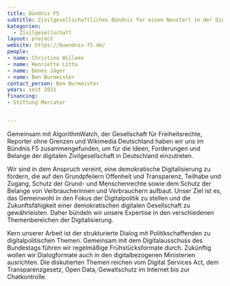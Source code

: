 ```yaml
---
title: Bündnis F5 
subtitle: Zivilgesellschaftliches Bündnis für einen Neustart in der Digitalpolitik
kategorien:
  - Zivilgesellschaft
layout: project
website: https://buendnis-f5.de/
people:
- name: Christina Willems
- name: Henriette Litta
- name: Dénes Jäger
- name: Ben Burmeister
contact_person: Ben Burmeister
years: seit 2021
financing:
- Stiftung Mercator


---
```


Gemeinsam mit AlgorithmWatch, der Gesellschaft für Freiheitsrechte, Reporter ohne Grenzen und Wikimedia Deutschland haben wir uns im Bündnis F5 zusammengefunden, um für die Ideen, Forderungen und Belange der digitalen Zivilgesellschaft in Deutschland einzutreten.

Wir sind in dem Anspruch vereint, eine demokratische Digitalisierung zu fördern, die auf den Grundpfeilern Offenheit und Transparenz, Teilhabe und Zugang, Schutz der Grund- und Menschenrechte sowie dem Schutz der Belange von Verbraucherinnen und Verbrauchern aufbaut. Unser Ziel ist es, das Gemeinwohl in den Fokus der Digitalpolitik zu stellen und die Zukunftsfähigkeit einer demokratischen digitalen Gesellschaft zu gewährleisten. Daher bündeln wir unsere Expertise in den verschiedenen Themenbereichen der Digitalisierung.

Kern unserer Arbeit ist der strukturierte Dialog mit Politikschaffenden zu digitalpolitischen Themen. Gemeinsam mit dem Digitalausschuss des Bundestags führen wir regelmäßige Frühstücksformate durch. Zukünftig wollen wir Dialogformate auch in den digitalbezogenen Ministerien ausrichten. Die diskutierten Themen reichen vom Digital Services Act, dem Transparenzgesetz, Open Data, Gewaltschutz im Internet bis zur Chatkontrolle. 
